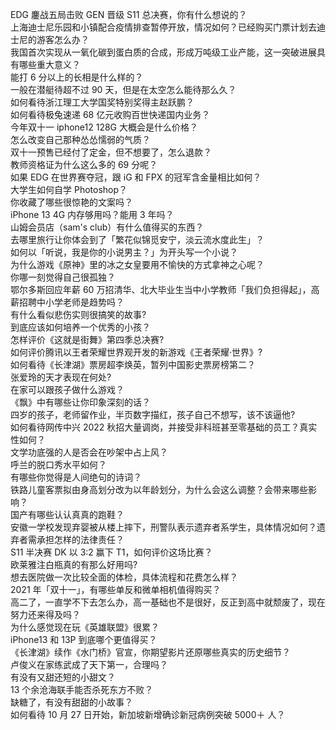EDG 鏖战五局击败 GEN 晋级 S11 总决赛，你有什么想说的？  
上海迪士尼乐园和小镇配合疫情排查暂停开放，情况如何？已经购买门票计划去迪士尼的游客怎么办？  
我国首次实现从一氧化碳到蛋白质的合成，形成万吨级工业产能，这一突破进展具有哪些重大意义？  
能打 6 分以上的长相是什么样的？  
一般在潜艇待超不过 90 天，但是在太空怎么能待那么久？  
如何看待浙江理工大学国奖特别奖得主赵跃鹏？  
如何看待极兔速递 68 亿元收购百世快递国内业务？  
今年双十一 iphone12 128G 大概会是什么价格？  
怎么改变自己那种怂怂懦弱的气质？  
双十一预售已经付了定金，但不想要了，怎么退款？  
教师资格证为什么这么多的 69 分呢？  
如果 EDG 在世界赛夺冠，跟 iG 和 FPX 的冠军含金量相比如何？  
大学生如何自学 Photoshop？  
你收藏了哪些很惊艳的文案吗？  
iPhone 13 4G 内存够用吗？能用 3 年吗？  
山姆会员店（sam's club）有什么值得买的东西？  
去哪里旅行让你体会到了「繁花似锦觅安宁，淡云流水度此生」？  
如何以「听说，我是你的小说男主？」为开头写一个小说？  
为什么游戏《原神》里的冰之女皇要用不愉快的方式拿神之心呢？  
你哪一刻觉得自己很孤独？  
鄂尔多斯回应年薪 60 万招清华、北大毕业生当中小学教师「我们负担得起」，高薪招聘中小学老师是趋势吗？  
有什么看似悲伤实则很搞笑的故事?  
到底应该如何培养一个优秀的小孩？  
怎样评价《这就是街舞》第四季总决赛?  
如何评价腾讯以王者荣耀世界观开发的新游戏《王者荣耀·世界》?  
如何看待《长津湖》票房超李焕英，暂列中国影史票房榜第二？  
张爱玲的天才表现在何处?  
在家可以跟孩子做什么游戏？  
《飘》中有哪些让你印象深刻的话？  
四岁的孩子，老师留作业，半页数字描红，孩子自己不想写，该不该逼他?  
如何看待网传中兴 2022 秋招大量调岗，并接受非科班甚至零基础的员工？真实性如何？  
文学功底强的人是否会在吵架中占上风？  
呼兰的脱口秀水平如何？  
有哪些你觉得是人间绝句的诗词？  
铁路儿童客票拟由身高划分改为以年龄划分，为什么会这么调整？会带来哪些影响？  
国产有哪些认认真真的跑鞋？  
安徽一学校发现弃婴被从楼上摔下，刑警队表示遗弃者系学生，具体情况如何？遗弃者需承担怎样的法律责任？  
S11 半决赛 DK 以 3:2 赢下 T1，如何评价这场比赛？  
欧莱雅注白瓶真的有那么好用吗?  
想去医院做一次比较全面的体检，具体流程和花费怎么样？  
2021 年「双十一」，有哪些单反和微单相机值得购买？  
高二了，一直学不下去怎么办，高一基础也不是很好，反正到高中就颓废了，现在努力还来得及吗？  
为什么感觉现在玩《英雄联盟》很累？  
iPhone13 和 13P 到底哪个更值得买？  
《长津湖》续作《水门桥》官宣，你期望影片还原哪些真实的历史细节？  
卢俊义在家练武成了天下第一，合理吗？  
有没有又甜还短的小甜文？  
13 个余沧海联手能否杀死东方不败？  
缺糖了，有没有甜甜的小故事？  
如何看待 10 月 27 日开始，新加坡新增确诊新冠病例突破 5000＋ 人？  
